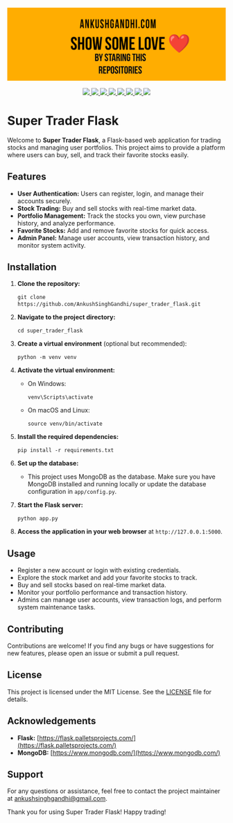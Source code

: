 <a href="https://www.buymeacoffee.com/ankushsingh"><img src="header.jpg"></a>

<p align="center">
  <a href="https://ankushsinghgandhi.github.io">
    <img src="https://img.shields.io/badge/Website-3b5998?style=flat-square&logo=google-chrome&logoColor=white" />
  </a>
  <a href="http://twitter.com/ankushsgandhi">
    <img src="https://img.shields.io/badge/-Twitter-blue?style=flat-square&logo=twitter&logoColor=white" />
  </a>
   <a href="https://www.linkedin.com/in/ankush-singh-gandhi-2487771aa/">
    <img src="https://img.shields.io/badge/-LinkedIn-0e76a8?style=flat-square&logo=Linkedin&logoColor=white" />
  </a>
  <a href="https://dev.to/@ankushsinghgandhi">
    <img src="https://img.shields.io/badge/-Dev.to-grey?style=flat-square&logo=dev.to&logoColor=white"/>
  </a>
  <a href="https://stackoverflow.com/users/13790266/ankush-singh">
    <img src="https://img.shields.io/badge/-Stackoverflow-orange?style=flat-square&logo=stackoverflow&logoColor=white"/>
  </a>
  <a href="https://leetcode.com/ankushsinghgandhi/">
    <img src="https://img.shields.io/badge/-Leetcode-yellow?style=flat-square&logo=Leetcode&logoColor=white"/>
  </a>
    <a href="https://www.hackerrank.com/ankushsgandhi">
    <img src="https://img.shields.io/badge/-HackerRank-green?style=flat-square&logo=Hackerrank&logoColor=white"/>
  </a>
    <a href="https://www.hackerearth.com/@bhanusinghank">
    <img src="https://img.shields.io/badge/-Hackerearth-purple?style=flat-square&logo=Hackerearth&logoColor=white"/>
  </a>
</p>

# Super Trader Flask

Welcome to **Super Trader Flask**, a Flask-based web application for trading stocks and managing user portfolios. This project aims to provide a platform where users can buy, sell, and track their favorite stocks easily.

## Features

- **User Authentication:** Users can register, login, and manage their accounts securely.
- **Stock Trading:** Buy and sell stocks with real-time market data.
- **Portfolio Management:** Track the stocks you own, view purchase history, and analyze performance.
- **Favorite Stocks:** Add and remove favorite stocks for quick access.
- **Admin Panel:** Manage user accounts, view transaction history, and monitor system activity.

## Installation

1. **Clone the repository:**
   ```
   git clone https://github.com/AnkushSinghGandhi/super_trader_flask.git
   ```

2. **Navigate to the project directory:**
   ```
   cd super_trader_flask
   ```

3. **Create a virtual environment** (optional but recommended):
   ```
   python -m venv venv
   ```

4. **Activate the virtual environment:**
   - On Windows:
     ```
     venv\Scripts\activate
     ```
   - On macOS and Linux:
     ```
     source venv/bin/activate
     ```

5. **Install the required dependencies:**
   ```
   pip install -r requirements.txt
   ```

6. **Set up the database:**
   - This project uses MongoDB as the database. Make sure you have MongoDB installed and running locally or update the database configuration in `app/config.py`.

7. **Start the Flask server:**
   ```
   python app.py
   ```

8. **Access the application in your web browser** at `http://127.0.0.1:5000`.

## Usage

- Register a new account or login with existing credentials.
- Explore the stock market and add your favorite stocks to track.
- Buy and sell stocks based on real-time market data.
- Monitor your portfolio performance and transaction history.
- Admins can manage user accounts, view transaction logs, and perform system maintenance tasks.

## Contributing

Contributions are welcome! If you find any bugs or have suggestions for new features, please open an issue or submit a pull request.

## License

This project is licensed under the MIT License. See the [LICENSE](LICENSE) file for details.

## Acknowledgements

- **Flask:** [https://flask.palletsprojects.com/](https://flask.palletsprojects.com/)
- **MongoDB:** [https://www.mongodb.com/](https://www.mongodb.com/)

## Support

For any questions or assistance, feel free to contact the project maintainer at [ankushsinghgandhi@gmail.com](mailto:your-ankushsinghgandhi@gmail.com).

Thank you for using Super Trader Flask! Happy trading!

